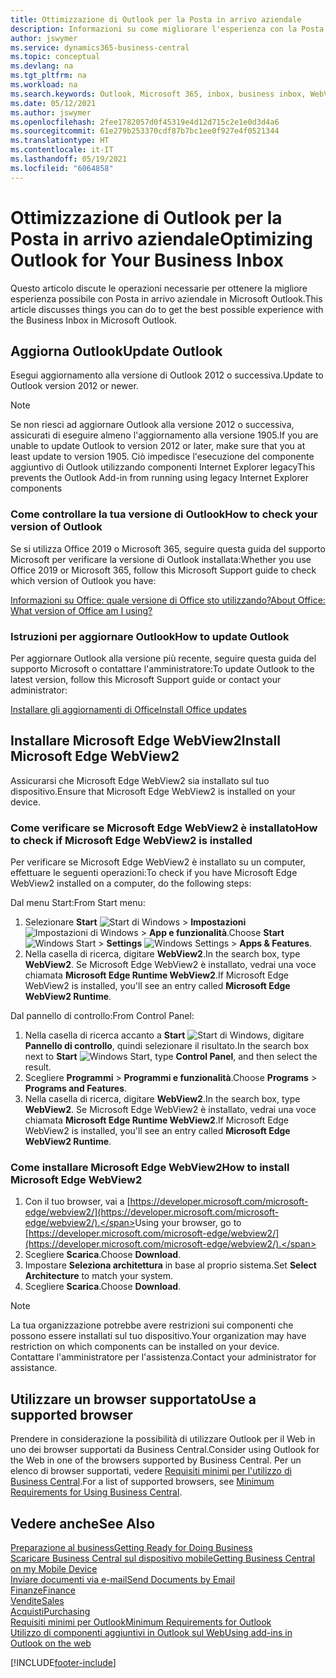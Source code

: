 ```yaml
---
title: Ottimizzazione di Outlook per la Posta in arrivo aziendale
description: Informazioni su come migliorare l'esperienza con la Posta in arrivo aziendale in Business Microsoft Outlook.
author: jswymer
ms.service: dynamics365-business-central
ms.topic: conceptual
ms.devlang: na
ms.tgt_pltfrm: na
ms.workload: na
ms.search.keywords: Outlook, Microsoft 365, inbox, business inbox, WebView2, Edge, addin, add-in
ms.date: 05/12/2021
ms.author: jswymer
ms.openlocfilehash: 2fee1782057d0f45319e4d12d715c2e1e0d3d4a6
ms.sourcegitcommit: 61e279b253370cdf87b7bc1ee0f927e4f0521344
ms.translationtype: HT
ms.contentlocale: it-IT
ms.lasthandoff: 05/19/2021
ms.locfileid: "6064858"
---
```

# <a name="optimizing-outlook-for-your-business-inbox"></a><span data-ttu-id="7f7d3-103">Ottimizzazione di Outlook per la Posta in arrivo aziendale</span><span class="sxs-lookup"><span data-stu-id="7f7d3-103">Optimizing Outlook for Your Business Inbox</span></span> 

<span data-ttu-id="7f7d3-104">Questo articolo discute le operazioni necessarie per ottenere la migliore esperienza possibile con Posta in arrivo aziendale in Microsoft Outlook.</span><span class="sxs-lookup"><span data-stu-id="7f7d3-104">This article discusses things you can do to get the best possible experience with the Business Inbox in Microsoft Outlook.</span></span> 

## <a name="update-outlook"></a><span data-ttu-id="7f7d3-105">Aggiorna Outlook</span><span class="sxs-lookup"><span data-stu-id="7f7d3-105">Update Outlook</span></span>

<span data-ttu-id="7f7d3-106">Esegui aggiornamento alla versione di Outlook 2012 o successiva.</span><span class="sxs-lookup"><span data-stu-id="7f7d3-106">Update to Outlook version 2012 or newer.</span></span>

> [!NOTE]
> <span data-ttu-id="7f7d3-107">Se non riesci ad aggiornare Outlook alla versione 2012 o successiva, assicurati di eseguire almeno l'aggiornamento alla versione 1905.</span><span class="sxs-lookup"><span data-stu-id="7f7d3-107">If you are unable to update Outlook to version 2012 or later, make sure that you at least update to version 1905.</span></span> <span data-ttu-id="7f7d3-108">Ciò impedisce l'esecuzione del componente aggiuntivo di Outlook utilizzando componenti Internet Explorer legacy</span><span class="sxs-lookup"><span data-stu-id="7f7d3-108">This prevents the Outlook Add-in from running using legacy Internet Explorer components</span></span>

### <a name="how-to-check-your-version-of-outlook"></a><span data-ttu-id="7f7d3-109">Come controllare la tua versione di Outlook</span><span class="sxs-lookup"><span data-stu-id="7f7d3-109">How to check your version of Outlook</span></span>

<span data-ttu-id="7f7d3-110">Se si utilizza Office 2019 o Microsoft 365, seguire questa guida del supporto Microsoft per verificare la versione di Outlook installata:</span><span class="sxs-lookup"><span data-stu-id="7f7d3-110">Whether you use Office 2019 or Microsoft 365, follow this Microsoft Support guide to check which version of Outlook you have:</span></span>  

[<span data-ttu-id="7f7d3-111">Informazioni su Office: quale versione di Office sto utilizzando?</span><span class="sxs-lookup"><span data-stu-id="7f7d3-111">About Office: What version of Office am I using?</span></span>](https://support.microsoft.com/office/about-office-what-version-of-office-am-i-using-932788b8-a3ce-44bf-bb09-e334518b8b19)

### <a name="how-to-update-outlook"></a><span data-ttu-id="7f7d3-112">Istruzioni per aggiornare Outlook</span><span class="sxs-lookup"><span data-stu-id="7f7d3-112">How to update Outlook</span></span>

<span data-ttu-id="7f7d3-113">Per aggiornare Outlook alla versione più recente, seguire questa guida del supporto Microsoft o contattare l'amministratore:</span><span class="sxs-lookup"><span data-stu-id="7f7d3-113">To update Outlook to the latest version, follow this Microsoft Support guide or contact your administrator:</span></span>

[<span data-ttu-id="7f7d3-114">Installare gli aggiornamenti di Office</span><span class="sxs-lookup"><span data-stu-id="7f7d3-114">Install Office updates</span></span>](https://support.microsoft.com/office/install-office-updates-2ab296f3-7f03-43a2-8e50-46de917611c5)

## <a name="install-microsoft-edge-webview2"></a><span data-ttu-id="7f7d3-115">Installare Microsoft Edge WebView2</span><span class="sxs-lookup"><span data-stu-id="7f7d3-115">Install Microsoft Edge WebView2</span></span>

<span data-ttu-id="7f7d3-116">Assicurarsi che Microsoft Edge WebView2 sia installato sul tuo dispositivo.</span><span class="sxs-lookup"><span data-stu-id="7f7d3-116">Ensure that Microsoft Edge WebView2 is installed on your device.</span></span>

### <a name="how-to-check-if-microsoft-edge-webview2-is-installed"></a><span data-ttu-id="7f7d3-117">Come verificare se Microsoft Edge WebView2 è installato</span><span class="sxs-lookup"><span data-stu-id="7f7d3-117">How to check if Microsoft Edge WebView2 is installed</span></span> 

<span data-ttu-id="7f7d3-118">Per verificare se Microsoft Edge WebView2 è installato su un computer, effettuare le seguenti operazioni:</span><span class="sxs-lookup"><span data-stu-id="7f7d3-118">To check if you have Microsoft Edge WebView2 installed on a computer, do the following steps:</span></span>

<span data-ttu-id="7f7d3-119">Dal menu Start:</span><span class="sxs-lookup"><span data-stu-id="7f7d3-119">From Start menu:</span></span>

1. <span data-ttu-id="7f7d3-120">Selezionare **Start** ![Start di Windows](media/windows-start-icon.png "Icona Start di Windows") > **Impostazioni** ![Impostazioni di Windows](media/windows-settings-icon.png "Icona Impostazioni di Windows") > **App e funzionalità**.</span><span class="sxs-lookup"><span data-stu-id="7f7d3-120">Choose **Start** ![Windows Start](media/windows-start-icon.png "Windows Start icon") > **Settings** ![Windows Settings](media/windows-settings-icon.png "Windows Settings icon") > **Apps & Features**.</span></span>
2. <span data-ttu-id="7f7d3-121">Nella casella di ricerca, digitare **WebView2**.</span><span class="sxs-lookup"><span data-stu-id="7f7d3-121">In the search box, type **WebView2**.</span></span> <span data-ttu-id="7f7d3-122">Se Microsoft Edge WebView2 è installato, vedrai una voce chiamata **Microsoft Edge Runtime WebView2**.</span><span class="sxs-lookup"><span data-stu-id="7f7d3-122">If Microsoft Edge WebView2 is installed, you'll see an entry called **Microsoft Edge WebView2 Runtime**.</span></span>

<span data-ttu-id="7f7d3-123">Dal pannello di controllo:</span><span class="sxs-lookup"><span data-stu-id="7f7d3-123">From Control Panel:</span></span>

1. <span data-ttu-id="7f7d3-124">Nella casella di ricerca accanto a **Start** ![Start di Windows](media/windows-start-icon.png "Icona Start di Windows"), digitare **Pannello di controllo**, quindi selezionare il risultato.</span><span class="sxs-lookup"><span data-stu-id="7f7d3-124">In the search box next to **Start** ![Windows Start](media/windows-start-icon.png "Windows Start icon"), type **Control Panel**, and then select the result.</span></span>
2. <span data-ttu-id="7f7d3-125">Scegliere **Programmi** > **Programmi e funzionalità**.</span><span class="sxs-lookup"><span data-stu-id="7f7d3-125">Choose **Programs** > **Programs and Features**.</span></span>
3. <span data-ttu-id="7f7d3-126">Nella casella di ricerca, digitare **WebView2**.</span><span class="sxs-lookup"><span data-stu-id="7f7d3-126">In the search box, type **WebView2**.</span></span> <span data-ttu-id="7f7d3-127">Se Microsoft Edge WebView2 è installato, vedrai una voce chiamata **Microsoft Edge Runtime WebView2**.</span><span class="sxs-lookup"><span data-stu-id="7f7d3-127">If Microsoft Edge WebView2 is installed, you'll see an entry called **Microsoft Edge WebView2 Runtime**.</span></span>

### <a name="how-to-install-microsoft-edge-webview2"></a><span data-ttu-id="7f7d3-128">Come installare Microsoft Edge WebView2</span><span class="sxs-lookup"><span data-stu-id="7f7d3-128">How to install Microsoft Edge WebView2</span></span> 

1. <span data-ttu-id="7f7d3-129">Con il tuo browser, vai a [https://developer.microsoft.com/microsoft-edge/webview2/](https://developer.microsoft.com/microsoft-edge/webview2/).</span><span class="sxs-lookup"><span data-stu-id="7f7d3-129">Using your browser, go to [https://developer.microsoft.com/microsoft-edge/webview2/](https://developer.microsoft.com/microsoft-edge/webview2/).</span></span>
2. <span data-ttu-id="7f7d3-130">Scegliere **Scarica**.</span><span class="sxs-lookup"><span data-stu-id="7f7d3-130">Choose **Download**.</span></span>
3. <span data-ttu-id="7f7d3-131">Impostare **Seleziona architettura** in base al proprio sistema.</span><span class="sxs-lookup"><span data-stu-id="7f7d3-131">Set **Select Architecture** to match your system.</span></span>
4. <span data-ttu-id="7f7d3-132">Scegliere **Scarica**.</span><span class="sxs-lookup"><span data-stu-id="7f7d3-132">Choose **Download**.</span></span>

> [!NOTE]
> <span data-ttu-id="7f7d3-133">La tua organizzazione potrebbe avere restrizioni sui componenti che possono essere installati sul tuo dispositivo.</span><span class="sxs-lookup"><span data-stu-id="7f7d3-133">Your organization may have restriction on which components can be installed on your device.</span></span> <span data-ttu-id="7f7d3-134">Contattare l'amministratore per l'assistenza.</span><span class="sxs-lookup"><span data-stu-id="7f7d3-134">Contact your administrator for assistance.</span></span>

## <a name="use-a-supported-browser"></a><span data-ttu-id="7f7d3-135">Utilizzare un browser supportato</span><span class="sxs-lookup"><span data-stu-id="7f7d3-135">Use a supported browser</span></span>

<span data-ttu-id="7f7d3-136">Prendere in considerazione la possibilità di utilizzare Outlook per il Web in uno dei browser supportati da Business Central.</span><span class="sxs-lookup"><span data-stu-id="7f7d3-136">Consider using Outlook for the Web in one of the browsers supported by Business Central.</span></span> <span data-ttu-id="7f7d3-137">Per un elenco di browser supportati, vedere [Requisiti minimi per l'utilizzo di Business Central](product-requirements.md#browsers).</span><span class="sxs-lookup"><span data-stu-id="7f7d3-137">For a list of supported browsers, see [Minimum Requirements for Using Business Central](product-requirements.md#browsers).</span></span>

## <a name="see-also"></a><span data-ttu-id="7f7d3-138">Vedere anche</span><span class="sxs-lookup"><span data-stu-id="7f7d3-138">See Also</span></span>

[<span data-ttu-id="7f7d3-139">Preparazione al business</span><span class="sxs-lookup"><span data-stu-id="7f7d3-139">Getting Ready for Doing Business</span></span>](ui-get-ready-business.md)  
[<span data-ttu-id="7f7d3-140">Scaricare Business Central sul dispositivo mobile</span><span class="sxs-lookup"><span data-stu-id="7f7d3-140">Getting Business Central on my Mobile Device</span></span>](install-mobile-app.md)  
[<span data-ttu-id="7f7d3-141">Inviare documenti via e-mail</span><span class="sxs-lookup"><span data-stu-id="7f7d3-141">Send Documents by Email</span></span>](ui-how-send-documents-email.md)  
[<span data-ttu-id="7f7d3-142">Finanze</span><span class="sxs-lookup"><span data-stu-id="7f7d3-142">Finance</span></span>](finance.md)  
[<span data-ttu-id="7f7d3-143">Vendite</span><span class="sxs-lookup"><span data-stu-id="7f7d3-143">Sales</span></span>](sales-manage-sales.md)  
[<span data-ttu-id="7f7d3-144">Acquisti</span><span class="sxs-lookup"><span data-stu-id="7f7d3-144">Purchasing</span></span>](purchasing-manage-purchasing.md)  
[<span data-ttu-id="7f7d3-145">Requisiti minimi per Outlook</span><span class="sxs-lookup"><span data-stu-id="7f7d3-145">Minimum Requirements for Outlook</span></span>](product-requirements.md#outlook)  
[<span data-ttu-id="7f7d3-146">Utilizzo di componenti aggiuntivi in Outlook sul Web</span><span class="sxs-lookup"><span data-stu-id="7f7d3-146">Using add-ins in Outlook on the web</span></span>](https://support.office.com/article/Using-Add-ins-in-Outlook-on-the-web-8f2ce816-5df4-44a5-958c-f7f9d6dabdce?appver=OWB150)  


[!INCLUDE[footer-include](includes/footer-banner.md)]